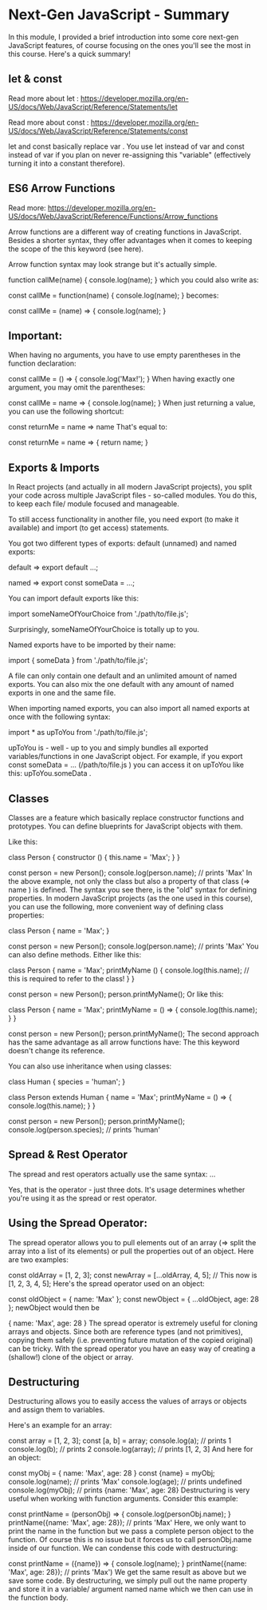 # Next-Gen JavaScript - Summary
In this module, I provided a brief introduction into some core next-gen JavaScript features, of course focusing on the ones you'll see the most in this course. Here's a quick summary!

## let & const
Read more about let : https://developer.mozilla.org/en-US/docs/Web/JavaScript/Reference/Statements/let

Read more about const : https://developer.mozilla.org/en-US/docs/Web/JavaScript/Reference/Statements/const

let  and const  basically replace var . You use let  instead of var  and const  instead of var  if you plan on never re-assigning this "variable" (effectively turning it into a constant therefore).

## ES6 Arrow Functions
Read more: https://developer.mozilla.org/en-US/docs/Web/JavaScript/Reference/Functions/Arrow_functions

Arrow functions are a different way of creating functions in JavaScript. Besides a shorter syntax, they offer advantages when it comes to keeping the scope of the this  keyword (see here).

Arrow function syntax may look strange but it's actually simple.

function callMe(name) { 
    console.log(name);
}
which you could also write as:

const callMe = function(name) { 
    console.log(name);
}
becomes: 

const callMe = (name) => { 
    console.log(name);
}
## Important: 

When having no arguments, you have to use empty parentheses in the function declaration:

const callMe = () => { 
    console.log('Max!');
}
When having exactly one argument, you may omit the parentheses:

const callMe = name => { 
    console.log(name);
}
When just returning a value, you can use the following shortcut:

const returnMe = name => name
That's equal to:

const returnMe = name => { 
    return name;
}
## Exports & Imports
In React projects (and actually in all modern JavaScript projects), you split your code across multiple JavaScript files - so-called modules. You do this, to keep each file/ module focused and manageable.

To still access functionality in another file, you need export  (to make it available) and import  (to get access) statements.

You got two different types of exports: default (unnamed) and named exports:

default => export default ...; 

named => export const someData = ...; 

You can import default exports like this:

import someNameOfYourChoice from './path/to/file.js'; 

Surprisingly, someNameOfYourChoice  is totally up to you.

Named exports have to be imported by their name:

import { someData } from './path/to/file.js'; 

A file can only contain one default and an unlimited amount of named exports. You can also mix the one default with any amount of named exports in one and the same file.

When importing named exports, you can also import all named exports at once with the following syntax:

import * as upToYou from './path/to/file.js'; 

upToYou  is - well - up to you and simply bundles all exported variables/functions in one JavaScript object. For example, if you export const someData = ...  (/path/to/file.js ) you can access it on upToYou  like this: upToYou.someData .

## Classes
Classes are a feature which basically replace constructor functions and prototypes. You can define blueprints for JavaScript objects with them. 

Like this:

class Person {
    constructor () {
        this.name = 'Max';
    }
}
 
const person = new Person();
console.log(person.name); // prints 'Max'
In the above example, not only the class but also a property of that class (=> name ) is defined. The syntax you see there, is the "old" syntax for defining properties. In modern JavaScript projects (as the one used in this course), you can use the following, more convenient way of defining class properties:

class Person {
    name = 'Max';
}
 
const person = new Person();
console.log(person.name); // prints 'Max'
You can also define methods. Either like this:

class Person {
    name = 'Max';
    printMyName () {
        console.log(this.name); // this is required to refer to the class!
    }
}
 
const person = new Person();
person.printMyName();
Or like this:

class Person {
    name = 'Max';
    printMyName = () => {
        console.log(this.name);
    }
}
 
const person = new Person();
person.printMyName();
The second approach has the same advantage as all arrow functions have: The this  keyword doesn't change its reference.

You can also use inheritance when using classes:

class Human {
    species = 'human';
}
 
class Person extends Human {
    name = 'Max';
    printMyName = () => {
        console.log(this.name);
    }
}
 
const person = new Person();
person.printMyName();
console.log(person.species); // prints 'human'
## Spread & Rest Operator
The spread and rest operators actually use the same syntax: ... 

Yes, that is the operator - just three dots. It's usage determines whether you're using it as the spread or rest operator.

## Using the Spread Operator:

The spread operator allows you to pull elements out of an array (=> split the array into a list of its elements) or pull the properties out of an object. Here are two examples:

const oldArray = [1, 2, 3];
const newArray = [...oldArray, 4, 5]; // This now is [1, 2, 3, 4, 5];
Here's the spread operator used on an object:

const oldObject = {
    name: 'Max'
};
const newObject = {
    ...oldObject,
    age: 28
};
newObject  would then be

{
    name: 'Max',
    age: 28
}
The spread operator is extremely useful for cloning arrays and objects. Since both are reference types (and not primitives), copying them safely (i.e. preventing future mutation of the copied original) can be tricky. With the spread operator you have an easy way of creating a (shallow!) clone of the object or array. 

## Destructuring
Destructuring allows you to easily access the values of arrays or objects and assign them to variables.

Here's an example for an array:

const array = [1, 2, 3];
const [a, b] = array;
console.log(a); // prints 1
console.log(b); // prints 2
console.log(array); // prints [1, 2, 3]
And here for an object:

const myObj = {
    name: 'Max',
    age: 28
}
const {name} = myObj;
console.log(name); // prints 'Max'
console.log(age); // prints undefined
console.log(myObj); // prints {name: 'Max', age: 28}
Destructuring is very useful when working with function arguments. Consider this example:

const printName = (personObj) => {
    console.log(personObj.name);
}
printName({name: 'Max', age: 28}); // prints 'Max'
Here, we only want to print the name in the function but we pass a complete person object to the function. Of course this is no issue but it forces us to call personObj.name inside of our function. We can condense this code with destructuring:

const printName = ({name}) => {
    console.log(name);
}
printName({name: 'Max', age: 28}); // prints 'Max')
We get the same result as above but we save some code. By destructuring, we simply pull out the name  property and store it in a variable/ argument named name  which we then can use in the function body.